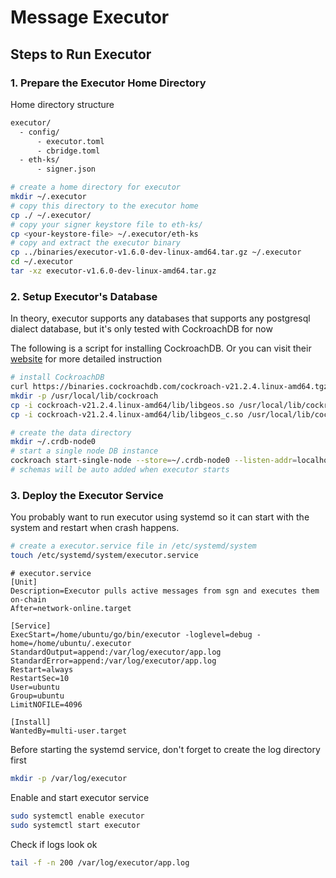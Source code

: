 # Message Executor

## Steps to Run Executor

### 1. Prepare the Executor Home Directory

Home directory structure

```sh
executor/
  - config/
      - executor.toml
      - cbridge.toml
  - eth-ks/
      - signer.json
```

```sh
# create a home directory for executor
mkdir ~/.executor
# copy this directory to the executor home
cp ./ ~/.executor/
# copy your signer keystore file to eth-ks/
cp <your-keystore-file> ~/.executor/eth-ks
# copy and extract the executor binary
cp ../binaries/executor-v1.6.0-dev-linux-amd64.tar.gz ~/.executor
cd ~/.executor
tar -xz executor-v1.6.0-dev-linux-amd64.tar.gz
```

### 2. Setup Executor's Database

In theory, executor supports any databases that supports any postgresql dialect database, but it's only tested with CockroachDB for now

The following is a script for installing CockroachDB. Or you can visit their [website](https://www.cockroachlabs.com/docs/v21.2/install-cockroachdb-linux) for more detailed instruction

```sh
# install CockroachDB
curl https://binaries.cockroachdb.com/cockroach-v21.2.4.linux-amd64.tgz | tar -xz && sudo cp -i cockroach-v21.2.4.linux-amd64/cockroach /usr/local/bin/
mkdir -p /usr/local/lib/cockroach
cp -i cockroach-v21.2.4.linux-amd64/lib/libgeos.so /usr/local/lib/cockroach/
cp -i cockroach-v21.2.4.linux-amd64/lib/libgeos_c.so /usr/local/lib/cockroach/
```

```sh
# create the data directory
mkdir ~/.crdb-node0
# start a single node DB instance
cockroach start-single-node --store=~/.crdb-node0 --listen-addr=localhost:26257 --http-addr=localhost:38080 --background --insecure
# schemas will be auto added when executor starts
```

### 3. Deploy the Executor Service

You probably want to run executor using systemd so it can start with the system and restart when crash happens.

```sh
# create a executor.service file in /etc/systemd/system
touch /etc/systemd/system/executor.service
```

```
# executor.service
[Unit]
Description=Executor pulls active messages from sgn and executes them on-chain
After=network-online.target

[Service]
ExecStart=/home/ubuntu/go/bin/executor -loglevel=debug -home=/home/ubuntu/.executor
StandardOutput=append:/var/log/executor/app.log
StandardError=append:/var/log/executor/app.log
Restart=always
RestartSec=10
User=ubuntu
Group=ubuntu
LimitNOFILE=4096

[Install]
WantedBy=multi-user.target
```

Before starting the systemd service, don't forget to create the log directory first

```sh
mkdir -p /var/log/executor
```

Enable and start executor service

```sh
sudo systemctl enable executor
sudo systemctl start executor
```

Check if logs look ok

```sh
tail -f -n 200 /var/log/executor/app.log
```

